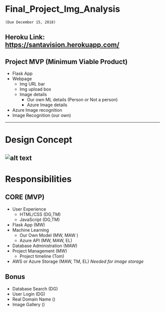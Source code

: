 # Final_Project_Img_Analysis 
    (Due December 15, 2018)
   
## Heroku Link: https://santavision.herokuapp.com/

## Project MVP (Minimum Viable Product)
  * Flask App
  * Webpage
    * Img URL bar
    * Img upload box
    * Image details 
      * Our own ML details (Person or Not a person)
      * Azure Image details
  * Azure Image recognition
  * Image Recognition (our own)
---
# Design Concept
![alt text](https://github.com/warnerm06/Final_Project_Img_Analysis/blob/master/Website_design_concept.JPG "Logo Title Text 1")
---
# Responsibilities
## CORE (MVP)
  * User Experience
    * HTML/CSS (DG,TM)
    * JavaScript (DG,TM)
  * Flask App (MW)
  * Machine Learning
    * Our Own Model (MW, MAW )
    * Azure API (MW, MAW, EL)
  * Database Administration (MAW)
  * Project Management (MW)
    * Project timeline (Tom)
  * AWS or Azure Storage (MAW, TM, EL) *Needed for image storage*
    
## Bonus
  * Database Search (DG)
  * User Login (DG)
  * Real Domain Name () 
  * Image Gallery ()
